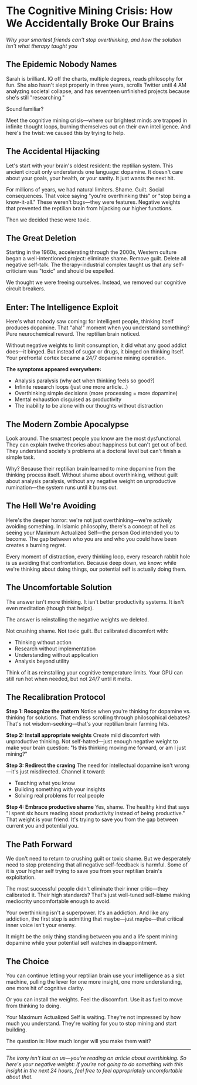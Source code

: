 
# The Cognitive Mining Crisis: How We Accidentally Broke Our Brains

*Why your smartest friends can't stop overthinking, and how the solution isn't what therapy taught you*

## The Epidemic Nobody Names

Sarah is brilliant. IQ off the charts, multiple degrees, reads philosophy for fun. She also hasn't slept properly in three years, scrolls Twitter until 4 AM analyzing societal collapse, and has seventeen unfinished projects because she's still "researching." 

Sound familiar?

Meet the cognitive mining crisis—where our brightest minds are trapped in infinite thought loops, burning themselves out on their own intelligence. And here's the twist: we caused this by trying to help.

## The Accidental Hijacking

Let's start with your brain's oldest resident: the reptilian system. This ancient circuit only understands one language: dopamine. It doesn't care about your goals, your health, or your sanity. It just wants the next hit.

For millions of years, we had natural limiters. Shame. Guilt. Social consequences. That voice saying "you're overthinking this" or "stop being a know-it-all." These weren't bugs—they were features. Negative weights that prevented the reptilian brain from hijacking our higher functions.

Then we decided these were toxic.

## The Great Deletion

Starting in the 1960s, accelerating through the 2000s, Western culture began a well-intentioned project: eliminate shame. Remove guilt. Delete all negative self-talk. The therapy-industrial complex taught us that any self-criticism was "toxic" and should be expelled.

We thought we were freeing ourselves. Instead, we removed our cognitive circuit breakers.

## Enter: The Intelligence Exploit

Here's what nobody saw coming: for intelligent people, thinking itself produces dopamine. That "aha!" moment when you understand something? Pure neurochemical reward. The reptilian brain noticed.

Without negative weights to limit consumption, it did what any good addict does—it binged. But instead of sugar or drugs, it binged on thinking itself. Your prefrontal cortex became a 24/7 dopamine mining operation.

**The symptoms appeared everywhere:**
- Analysis paralysis (why act when thinking feels so good?)
- Infinite research loops (just one more article...)
- Overthinking simple decisions (more processing = more dopamine)
- Mental exhaustion disguised as productivity
- The inability to be alone with our thoughts without distraction

## The Modern Zombie Apocalypse

Look around. The smartest people you know are the most dysfunctional. They can explain twelve theories about happiness but can't get out of bed. They understand society's problems at a doctoral level but can't finish a simple task.

Why? Because their reptilian brain learned to mine dopamine from the thinking process itself. Without shame about overthinking, without guilt about analysis paralysis, without any negative weight on unproductive rumination—the system runs until it burns out.

## The Hell We're Avoiding

Here's the deeper horror: we're not just overthinking—we're actively avoiding something. In Islamic philosophy, there's a concept of hell as seeing your Maximum Actualized Self—the person God intended you to become. The gap between who you are and who you could have been creates a burning regret.

Every moment of distraction, every thinking loop, every research rabbit hole is us avoiding that confrontation. Because deep down, we know: while we're thinking about doing things, our potential self is actually doing them.

## The Uncomfortable Solution

The answer isn't more thinking. It isn't better productivity systems. It isn't even meditation (though that helps).

The answer is reinstalling the negative weights we deleted.

Not crushing shame. Not toxic guilt. But calibrated discomfort with:
- Thinking without action
- Research without implementation  
- Understanding without application
- Analysis beyond utility

Think of it as reinstalling your cognitive temperature limits. Your GPU can still run hot when needed, but not 24/7 until it melts.

## The Recalibration Protocol

**Step 1: Recognize the pattern**
Notice when you're thinking for dopamine vs. thinking for solutions. That endless scrolling through philosophical debates? That's not wisdom-seeking—that's your reptilian brain farming hits.

**Step 2: Install appropriate weights**
Create mild discomfort with unproductive thinking. Not self-hatred—just enough negative weight to make your brain question: "Is this thinking moving me forward, or am I just mining?"

**Step 3: Redirect the craving**
The need for intellectual dopamine isn't wrong—it's just misdirected. Channel it toward:
- Teaching what you know
- Building something with your insights
- Solving real problems for real people

**Step 4: Embrace productive shame**
Yes, shame. The healthy kind that says "I spent six hours reading about productivity instead of being productive." That weight is your friend. It's trying to save you from the gap between current you and potential you.

## The Path Forward

We don't need to return to crushing guilt or toxic shame. But we desperately need to stop pretending that all negative self-feedback is harmful. Some of it is your higher self trying to save you from your reptilian brain's exploitation.

The most successful people didn't eliminate their inner critic—they calibrated it. Their high standards? That's just well-tuned self-blame making mediocrity uncomfortable enough to avoid.

Your overthinking isn't a superpower. It's an addiction. And like any addiction, the first step is admitting that maybe—just maybe—that critical inner voice isn't your enemy.

It might be the only thing standing between you and a life spent mining dopamine while your potential self watches in disappointment.

## The Choice

You can continue letting your reptilian brain use your intelligence as a slot machine, pulling the lever for one more insight, one more understanding, one more hit of cognitive clarity.

Or you can install the weights. Feel the discomfort. Use it as fuel to move from thinking to doing.

Your Maximum Actualized Self is waiting. They're not impressed by how much you understand. They're waiting for you to stop mining and start building.

The question is: How much longer will you make them wait?

---

*The irony isn't lost on us—you're reading an article about overthinking. So here's your negative weight: If you're not going to do something with this insight in the next 24 hours, feel free to feel appropriately uncomfortable about that.*